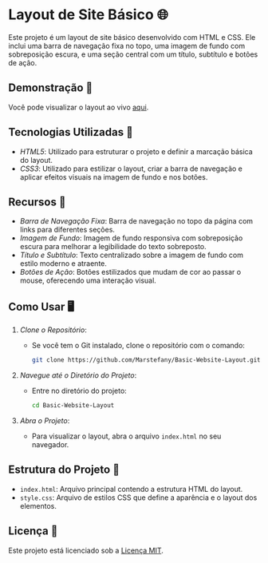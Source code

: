 # Layout de Site Básico 🌐

Este projeto é um layout de site básico desenvolvido com HTML e CSS. Ele inclui uma barra de navegação fixa no topo, uma imagem de fundo com sobreposição escura, e uma seção central com um título, subtítulo e botões de ação.

## Demonstração 🎥
Você pode visualizar o layout ao vivo [aqui](https://marstefany.github.io/Basic-Website-Layout/).

## Tecnologias Utilizadas 🚀
- *HTML5*: Utilizado para estruturar o projeto e definir a marcação básica do layout.
- *CSS3*: Utilizado para estilizar o layout, criar a barra de navegação e aplicar efeitos visuais na imagem de fundo e nos botões.

## Recursos 🎨
- *Barra de Navegação Fixa*: Barra de navegação no topo da página com links para diferentes seções.
- *Imagem de Fundo*: Imagem de fundo responsiva com sobreposição escura para melhorar a legibilidade do texto sobreposto.
- *Título e Subtítulo*: Texto centralizado sobre a imagem de fundo com estilo moderno e atraente.
- *Botões de Ação*: Botões estilizados que mudam de cor ao passar o mouse, oferecendo uma interação visual.

## Como Usar 🖥️
1. *Clone o Repositório*:
   - Se você tem o Git instalado, clone o repositório com o comando:
     ```bash
     git clone https://github.com/Marstefany/Basic-Website-Layout.git
     ```

2. *Navegue até o Diretório do Projeto*:
   - Entre no diretório do projeto:
     ```bash
     cd Basic-Website-Layout
     ```

3. *Abra o Projeto*:
   - Para visualizar o layout, abra o arquivo `index.html` no seu navegador.

## Estrutura do Projeto 📁
- `index.html`: Arquivo principal contendo a estrutura HTML do layout.
- `style.css`: Arquivo de estilos CSS que define a aparência e o layout dos elementos.

## Licença 📑
Este projeto está licenciado sob a [Licença MIT](LICENSE).
